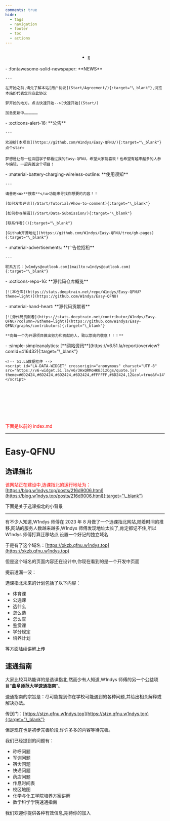 ```yaml
---
comments: true
hide:
  - tags
  - navigation
  - footer
  - toc
  - actions
---
```


<!-- 下面是随机诗句和公告的切换全部配置 -->
<!-- ———————————————————————————————————————————————————————————————————————————————————————————————————————————————————————————————————————————— -->

<style>
/* CSS样式 */
.shijuannounce {
    display: flex;
    align-items: center; /* 垂直居中 */
    justify-content: center; /* 水平居中 */
}

.content-container {
    position: relative;
    height: 23px; /* 根据内容高度调整 */
    overflow: hidden;
}

.content {
    position: absolute;
    top: 0;
    left: 0;
    width: 100%;
    transition: transform 0.5s ease; /* 调整过渡时间和缓动函数 */
}
</style>

<!-- 诗词一言接口，来自https://www.jinrishici.com/#/ -->
<!-- 生产环境请注释掉，以免过高的访问次数导致封禁IP -->
<!-- 又加了公告切换功能 -->
<div class="grid cards shijuannounce" style="text-align: center">
    <ul>
        <li>
            <div id="content" class="content-container">
                <!-- 随机诗句 -->
                <span id="jinrishici-sentence" class="content">随机诗句加载中</span>
                <script src="https://sdk.jinrishici.com/v2/browser/jinrishici.js" charset="utf-8"></script>
                <!-- 公告 -->
                <span id="announcement" class="content" style="display: none;">呜呜呜废了很长时间才做出来个切换设计😭...</span>
            </div>
        </li>
    </ul>
</div>

<script>
// 切换显示内容
function toggleContent() {
    const jinrishiciSentence = document.getElementById('jinrishici-sentence');
    const announcement = document.getElementById('announcement');

    if (jinrishiciSentence.style.display === 'block') {
        jinrishiciSentence.style.transform = 'translateY(-100%)';
        announcement.style.display = 'block';
        setTimeout(() => {
            announcement.style.transform = 'translateY(0)';
            jinrishiciSentence.style.display = 'none';
        }, 500); // 根据你的过渡时间调整
    } else {
        announcement.style.transform = 'translateY(-100%)';
        jinrishiciSentence.style.display = 'block';
        setTimeout(() => {
            jinrishiciSentence.style.transform = 'translateY(0)';
            announcement.style.display = 'none';
        }, 500); // 根据你的过渡时间调整
    }
}

// 定时切换内容
setInterval(() => {
    toggleContent();
}, 3200); // 调整切换间隔时间
</script>

<!-- 上面是随机诗句和公告的切换全部配置 -->
<!-- ———————————————————————————————————————————————————————————————————————————————————————————————————————————————————————————————————————————— -->

<div class="grid cards" markdown>

<div class="grid cards" markdown>
-   :fontawesome-solid-newspaper: **NEWS**

    ---

    在开始之前,请先了解本站[用户协议](Start/Agreement/){:target="\_blank"},浏览本站即代表您同意此协议

    梦开始的地方，点击快速开始-->[快速开始](Start/)

    加急更新中………………

</div>

</div>

<div class="grid cards" markdown>

<div class="grid cards" markdown>
-   :octicons-alert-16: **公告**

    ---

    欢迎给[本项目](https://github.com/W1ndys/Easy-QFNU/){:target="\_blank"}点个star⭐

    梦想是让每一位曲园学子都看过我的Easy-QFNU，希望大家能喜欢！也希望有越来越多的人参与编辑，一起完善这个项目！

</div>

<div class="grid cards" markdown>
-   :material-battery-charging-wireless-outline: **使用须知**

    ---

    请善用<u>**搜索**</u>功能来寻找你想要的内容！！

    [如何发表评论](/Start/Tutorial/#how-to-comment){:target="\_blank"}

    [如何参与编辑](/Start/Data-Submission/){:target="\_blank"}

    [联系作者](){:target="\_blank"}

    [Github开源地址](https://github.com/W1ndys/Easy-QFNU/tree/gh-pages){:target="\_blank"}

</div>

<div class="grid cards" markdown>
-   :material-advertisements: **广告位招租**

    ---

    联系方式：[w1ndys@outlook.com](mailto:w1ndys@outlook.com){:target="\_blank"}

</div>
</div>

<div class="grid cards" markdown>

<div class="grid cards" markdown>
-   :octicons-repo-16: **源代码仓库概览**

    [![本仓库](https://stats.deeptrain.net/repo/W1ndys/Easy-QFNU?theme=light)](https://github.com/W1ndys/Easy-QFNU)

</div>

<div class="grid cards" markdown>
-   :material-hand-heart: **源代码贡献者**

    [![源代码贡献者](https://stats.deeptrain.net/contributor/W1ndys/Easy-QFNU/?column=7&theme=light)](https://github.com/W1ndys/Easy-QFNU/graphs/contributors){:target="\_blank"}

    **向每一个为开源项目做出努力和贡献的人，致以崇高的敬意！！！**

</div>

<div class="grid cards" markdown>
-   :simple-simpleanalytics: [**<font color="black">网站资讯</font>**](https://v6.51.la/report/overview?comId=416432){:target="\_blank"}

    <!-- 51.La数据挂件 -->
    <script id="LA-DATA-WIDGET" crossorigin="anonymous" charset="UTF-8" src="https://v6-widget.51.la/v6/3HxQRMoHKBJizCgs/quote.js?theme=#6D2424,#6D2424,#6D2424,#6D2424,#FFFFFF,#6D2424,12&col=true&f=14"></script>

</div>

</div>

<br><br><br><br><br><br>

<font color="red">下面是以前的 index.md</font>

---

# Easy-QFNU

## **选课指北**

<span style="color:#FF0000;">该网站正在建设中,选课指北的运行地址为：</span>[https://blog.w1ndys.top/posts/216d9006.html](https://blog.w1ndys.top/posts/216d9006.html){:target="\_blank"}

下面是关于选课指北的小背景

---

有不少人知道,W1ndys 师傅在 2023 年 8 月做了一个选课指北网站,随着时间的推移,网站的服务人数越来越多,W1ndys 师傅发现地址太长了,肯定都记不住,所以 W1ndys 师傅打算迁移站点,设置一个好记的独立域名

于是有了这个域名：[https://xkzb.qfnu.w1ndys.top](https://xkzb.qfnu.w1ndys.top)

但是这个域名的页面内容还在设计中,你现在看到的是一个开发中页面

提前透漏一波：

选课指北未来的计划包括了以下内容：

- 体育课
- 公选课
- 选什么
- 怎么选
- 怎么查
- 鉴赏课
- 学分规定
- 培养计划

等方面陆续讲解上传

## **速通指南**

大家比较耳熟能详的是选课指北,然而少有人知道,W1ndys 师傅的另一个公益项目“**曲阜师范大学速通指南**”。

速通指南的宗旨是：尽可能提到你在学校可能遇到的各种问题,并给出相关解释或解决办法。

传送门：[https://stzn.qfnu.w1ndys.top](https://stzn.qfnu.w1ndys.top){:target="\_blank"}

但是现在也是初步完善阶段,许许多多的内容等待完善。

我们已经提到的问题有：

- 称呼问题
- 军训问题
- 宿舍问题
- 快递问题
- 药店问题
- 作息时间表
- 校区地图
- 化学与化工学院培养方案讲解
- 数学科学学院速通指南

我们欢迎你提供各种有效信息,期待你的加入

